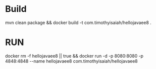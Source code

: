 # Build
mvn clean package && docker build -t com.timothyisaiah/hellojavaee8 .

# RUN

docker rm -f hellojavaee8 || true && docker run -d -p 8080:8080 -p 4848:4848 --name hellojavaee8 com.timothyisaiah/hellojavaee8 